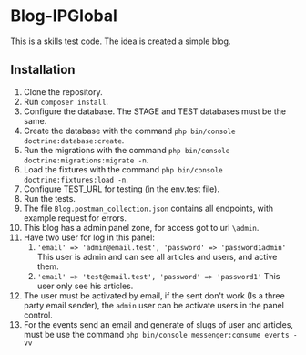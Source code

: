 # Blog-IPGlobal

This is a skills test code. The idea is created a simple blog.

## Installation

1. Clone the repository.
2. Run `composer install`.
3. Configure the database. The STAGE and TEST databases must be the same.
4. Create the database with the command `php bin/console doctrine:database:create`.
5. Run the migrations with the command `php bin/console doctrine:migrations:migrate -n`.
6. Load the fixtures with the command `php bin/console doctrine:fixtures:load -n`.
7. Configure TEST_URL for testing (in the env.test file).
8. Run the tests.
9. The file `Blog.postman_collection.json` contains all endpoints, with example request for errors.
10. This blog has a admin panel zone, for access got to url `\admin`.
11. Have two user for log in this panel:
    1. `'email' => 'admin@email.test', 'password' => 'password1admin'` This user is admin and can see all articles and users, and active them.
    2. `'email' => 'test@email.test', 'password' => 'password1'` This user only see his articles.
12. The user must be activated by email, if the sent don't work (Is a three party email sender), the `admin` user can be activate users in the panel control.
13. For the events send an email and generate of slugs of user and articles, must be use the command `php bin/console messenger:consume events -vv`
